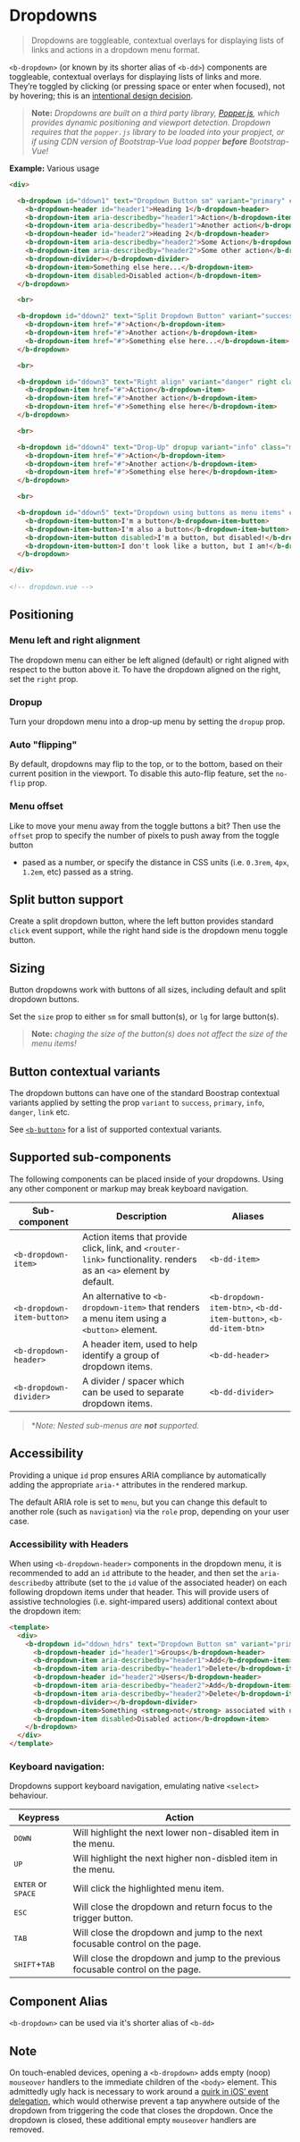 # Dropdowns

> Dropdowns are toggleable, contextual overlays for displaying lists of links and actions
in a dropdown menu format.

`<b-dropdown>` (or known by its shorter alias of `<b-dd>`) components are toggleable,
contextual overlays for displaying lists of links and more. They’re toggled by
clicking (or pressing space or enter when focused), not by hovering; this is an
[intentional design decision](http://markdotto.com/2012/02/27/bootstrap-explained-dropdowns/).

>**Note:** _Dropdowns are built on a third party library, [Popper.js](https://popper.js.org/),
which provides dynamic positioning and viewport detection. Dropdown requires
that the `popper.js` library to be loaded into your propject, or if using CDN
version of Bootstrap-Vue load popper **before** Bootstrap-Vue!_


**Example:** Various usage
```html
<div>

  <b-dropdown id="ddown1" text="Dropdown Button sm" variant="primary" class="m-md-2">
    <b-dropdown-header id="header1">Heading 1</b-dropdown-header>
    <b-dropdown-item aria-describedby="header1">Action</b-dropdown-item>
    <b-dropdown-item aria-describedby="header1">Another action</b-dropdown-item>
    <b-dropdown-header id="header2">Heading 2</b-dropdown-header>
    <b-dropdown-item aria-describedby="header2">Some Action</b-dropdown-item>
    <b-dropdown-item aria-describedby="header2">Some other action</b-dropdown-item>
    <b-dropdown-divider></b-dropdown-divider>
    <b-dropdown-item>Something else here...</b-dropdown-item>
    <b-dropdown-item disabled>Disabled action</b-dropdown-item>
  </b-dropdown>

  <br>

  <b-dropdown id="ddown2" text="Split Dropdown Button" variant="success" split class="m-md-2">
    <b-dropdown-item href="#">Action</b-dropdown-item>
    <b-dropdown-item href="#">Another action</b-dropdown-item>
    <b-dropdown-item href="#">Something else here...</b-dropdown-item>
  </b-dropdown>

  <br>

  <b-dropdown id="ddown3" text="Right align" variant="danger" right class="m-md-2">
    <b-dropdown-item href="#">Action</b-dropdown-item>
    <b-dropdown-item href="#">Another action</b-dropdown-item>
    <b-dropdown-item href="#">Something else here</b-dropdown-item>
  </b-dropdown>

  <br>

  <b-dropdown id="ddown4" text="Drop-Up" dropup variant="info" class="m-md-2">
    <b-dropdown-item href="#">Action</b-dropdown-item>
    <b-dropdown-item href="#">Another action</b-dropdown-item>
    <b-dropdown-item href="#">Something else here</b-dropdown-item>
  </b-dropdown>

  <br>

  <b-dropdown id="ddown5" text="Dropdown using buttons as menu items" class="m-md-2">
    <b-dropdown-item-button>I'm a button</b-dropdown-item-button>
    <b-dropdown-item-button>I'm also a button</b-dropdown-item-button>
    <b-dropdown-item-button disabled>I'm a button, but disabled!</b-dropdown-item-button>
    <b-dropdown-item-button>I don't look like a button, but I am!</b-dropdown-item-button>
  </b-dropdown>

</div>
  
<!-- dropdown.vue -->
```

## Positioning

### Menu left and right alignment
The dropdown menu can either be left aligned (default) or right aligned with respect
to the button above it. To have the dropdown aligned on the right, set the `right` prop.

### Dropup
Turn your dropdown menu into a drop-up menu by setting the `dropup` prop.

### Auto "flipping"
By default, dropdowns may flip to the top, or to the bottom, based on
their current position in the viewport. To disable this auto-flip feature, set
the `no-flip` prop.

### Menu offset
Like to move your menu away from the toggle buttons a bit? Then use the `offset`
prop to specify the number of pixels to push away from the toggle button
- pased as a number, or specify the distance in CSS units (i.e. `0.3rem`,
`4px`, `1.2em`, etc) passed as a string.


## Split button support
Create a split dropdown button, where the left button provides standard
`click` event support, while the right hand side is the dropdown menu toggle button.


## Sizing
Button dropdowns work with buttons of all sizes, including default and split
dropdown buttons.

Set the `size` prop to either `sm` for small button(s), or `lg` for large button(s).

>**Note:** _chaging the size of the button(s) does not affect the size of the menu items!_


## Button contextual variants
The dropdown buttons can have one of the standard Boostrap contextual variants applied
by setting the prop `variant` to `success`, `primary`, `info`, `danger`, `link` etc.

See [`<b-button>`](./button) for a list of supported contextual variants.


## Supported sub-components
The following components can be placed inside of your dropdowns. Using any other
component or markup may break keyboard navigation.

| Sub-component | Description | Aliases
| --------- | ----------- | -------
| `<b-dropdown-item>` | Action items that provide click, link, and `<router-link>` functionality. renders as an `<a>` element by default. | `<b-dd-item>`
| `<b-dropdown-item-button>` | An alternative to `<b-dropdown-item>` that renders a menu item using a `<button>` element.  |  `<b-dropdown-item-btn>`, `<b-dd-item-button>`, `<b-dd-item-btn>`
| `<b-dropdown-header>` | A header item, used to help identify a group of dropdown items. | `<b-dd-header>`
| `<b-dropdown-divider>` | A divider / spacer which can be used to separate dropdown items. | `<b-dd-divider>`

>**Note:* _Nested sub-menus are **not** supported._


## Accessibility
Providing a unique `id` prop ensures ARIA compliance by automatically adding
the appropriate `aria-*` attributes in the rendered markup.

The default ARIA role is set to `menu`, but you can change this default to another role
(such as `navigation`) via the `role` prop, depending on your user case.

### Accessibility with Headers
When using `<b-dropdown-header>` components in the dropdown menu, it is recommended to add an
`id` attribute to the header, and then set the `aria-describedby` attribute (set to the `id`
value of the associated header) on each following dropdown items under that header.
This will provide users of assistive technologies (i.e. sight-impared users) additional
context about the dropdown item:

```html
<template>
  <div>
    <b-dropdown id="ddown_hdrs" text="Dropdown Button sm" variant="primary" class="m-md-2">
      <b-dropdown-header id="header1">Groups</b-dropdown-header>
      <b-dropdown-item aria-describedby="header1">Add</b-dropdown-item>
      <b-dropdown-item aria-describedby="header1">Delete</b-dropdown-item>
      <b-dropdown-header id="header2">Users</b-dropdown-header>
      <b-dropdown-item aria-describedby="header2">Add</b-dropdown-item>
      <b-dropdown-item aria-describedby="header2">Delete</b-dropdown-item>
      <b-dropdown-divider></b-dropdown-divider>
      <b-dropdown-item>Something <strong>not</strong> associated with user</b-dropdown-item>
      <b-dropdown-item disabled>Disabled action</b-dropdown-item>
    </b-dropdown>
  </div>
</template>
```

### Keyboard navigation:
Dropdowns support keyboard navigation, emulating native `<select>` behaviour.

| Keypress | Action
| -------- | ------
| <kbd>DOWN</kbd> | Will highlight the next lower non-disabled item in the menu.
| <kbd>UP</kbd> | Will highlight the next higher non-disbled item in the menu.
| <kbd>ENTER</kbd> or <kbd>SPACE</kbd> | Will click the highlighted menu item.
| <kbd>ESC</kbd> | Will close the dropdown and return focus to the trigger button.
| <kbd>TAB</kbd> | Will close the dropdown and jump to the next focusable control on the page.
| <kbd>SHIFT</kbd>+<kbd>TAB</kbd> | Will close the dropdown and jump to the previous focusable control on the page.

## Component Alias
`<b-dropdown>` can be used via it's shorter alias of `<b-dd>`

## Note
On touch-enabled devices, opening a `<b-dropdown>` adds empty (noop) `mouseover`
handlers to the immediate children of the `<body>` element. This admittedly ugly
hack is necessary to work around a
[quirk in iOS’ event delegation](https://www.quirksmode.org/blog/archives/2014/02/mouse_event_bub.html),
which would otherwise prevent a tap anywhere outside of the dropdown from
triggering the code that closes the dropdown. Once the dropdown is closed, these
additional empty `mouseover` handlers are removed.
